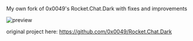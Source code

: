 My own fork of  0x0049's Rocket.Chat.Dark with fixes and improvements


![preview](https://imgur.com/JIQ5Cwp "Preview")

original project here: https://github.com/0x0049/Rocket.Chat.Dark
